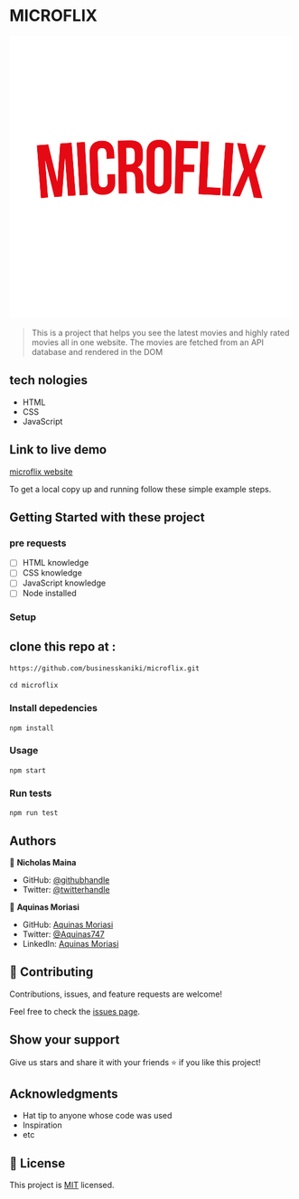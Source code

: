 # MICROFLIX

![](./src/imgs/logo.png)

> This is a project that helps you see the latest movies and  highly rated  movies all in one website. The movies are fetched from an API database and rendered in the DOM


## tech nologies

- HTML
- CSS
- JavaScript

## Link to live demo

[microflix website](https://businesskaniki.github.io/microflix/)

To get a local copy up and running follow these simple example steps.

## Getting Started with these project
 ### pre requests
 - [ ] HTML knowledge
 - [ ] CSS knowledge
 - [ ] JavaScript knowledge
 - [ ] Node installed

### Setup

##  clone this repo at :

```
https://github.com/businesskaniki/microflix.git

```
```
cd microflix

```

### Install depedencies

```
npm install

```

### Usage

```
npm start

```
### Run tests

```
npm run test

```

## Authors

👤 **Nicholas Maina**

- GitHub: [@githubhandle](https://github.com/businesskaniki)
- Twitter: [@twitterhandle](https://twitter.com/Nik7346)

👤 **Aquinas Moriasi** 
- GitHub: [Aquinas Moriasi](https://github.com/Aquinasmoriasi) 
- Twitter: [@Aquinas747](twitter.com/aquinas747) 
- LinkedIn: [Aquinas Moriasi](https://www.linkedin.com/in/aquinas-moriasi/) 

## 🤝 Contributing

Contributions, issues, and feature requests are welcome!

Feel free to check the [issues page](https://github.com/businesskaniki/microflix/issues).

## Show your support

Give us stars and share it with your friends ⭐️ if you like this project!

## Acknowledgments

- Hat tip to anyone whose code was used
- Inspiration
- etc

## 📝 License

This project is [MIT](./MIT.md) licensed.
